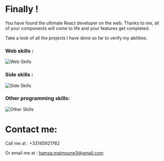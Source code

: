 # Finally !

You have found the ultimate React developer on the web. Thanks to me, all of your components will come to life and your features get completed.

Take a look of all the projects I have done so far to verify my abilities.

### Web skills :

![Web Skills](https://skillicons.dev/icons?i=html,css,javascript,react,tailwind,sass,figma)

### Side skills :

![Side Skills](https://skillicons.dev/icons?i=git,linux&perline=3)

### Other programming skills:

![Other Skills](https://skillicons.dev/icons?i=c,cpp,docker,java,haskell,matlab,py,pytorch)

# Contact me:

Call me at : +33145921762

Or email me at : hamza.maimoune3@gmail.com
